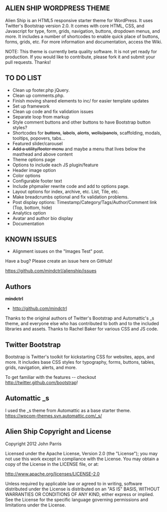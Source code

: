 ALIEN SHIP WORDPRESS THEME
--------------------------

Alien Ship is an HTML5 responsive starter theme for WordPress. It uses Twitter's Bootstrap version 2.0. It comes with core HTML, CSS, and Javascript for type, form, grids, navigation, buttons, dropdown menus, and more. It includes a number of shortcodes to enable quick place of buttons, forms, grids, etc. For more information and documentation, access the Wiki.

NOTE: This theme is currently beta quality software. It is not yet ready for production. If you would like to contribute, please fork it and submit your pull requests. Thanks!




TO DO LIST
----------

+ Clean up footer.php jQuery.
+ Clean up comments.php.
+ Finish moving shared elements to inc/ for easier template updates
+ Set up framework
+ Clean up code and fix validation issues
+ Separate loop from markup
+ Style comment buttons and other buttons to have Bootstrap button styles?
+ Shortcodes for ~~buttons~~, ~~labels~~, ~~alerts~~, ~~wells/panels~~, scaffolding, modals, tooltips, popovers, tabs...
+ Featured slider/carousel
+ ~~Add a utility/footer menu~~ and maybe a menu that lives below the masthead and above content
+ Theme options page
+ Options to include each JS plugin/feature
+ Header image option
+ Color options
+ Configurable footer text
+ Include phpmailer rewrite code and add to options page.
+ Layout options for index, archive, etc. List, Tile, etc.
+ Make breadcrumbs optional and fix validation problems.
+ Post display options: Timestamp/Category/Tags/Author/Comment link (Top, bottom, hide)
+ Analytics option
+ Avatar and author bio display
+ Documentation




KNOWN ISSUES
------------

+ Alignment issues on the "Images Test" post.

Have a bug? Please create an issue here on GitHub!

https://github.com/mindctrl/alienship/issues




Authors
-------

**mindctrl**
+ http://github.com/mindctrl


Thanks to the original authors of Twitter's Bootstrap and Automattic's _s theme, and everyone else who has contributed to both and to the included libraries and assets. Thanks to Rachel Baker for various CSS and JS code.




Twitter Bootstrap
-----------------

Bootstrap is Twitter's toolkit for kickstarting CSS for websites, apps, and more. It includes base CSS styles for typography, forms, buttons, tables, grids, navigation, alerts, and more.

To get familiar with the features -- checkout http://twitter.github.com/bootstrap!




Automattic _s
-------------

I used the _s theme from Automattic as a base starter theme.
https://wpcom-themes.svn.automattic.com/_s/




Alien Ship Copyright and License
---------------------------------------------

Copyright 2012 John Parris

Licensed under the Apache License, Version 2.0 (the "License");
you may not use this work except in compliance with the License.
You may obtain a copy of the License in the LICENSE file, or at:

   http://www.apache.org/licenses/LICENSE-2.0

Unless required by applicable law or agreed to in writing, software
distributed under the License is distributed on an "AS IS" BASIS,
WITHOUT WARRANTIES OR CONDITIONS OF ANY KIND, either express or implied.
See the License for the specific language governing permissions and
limitations under the License.
